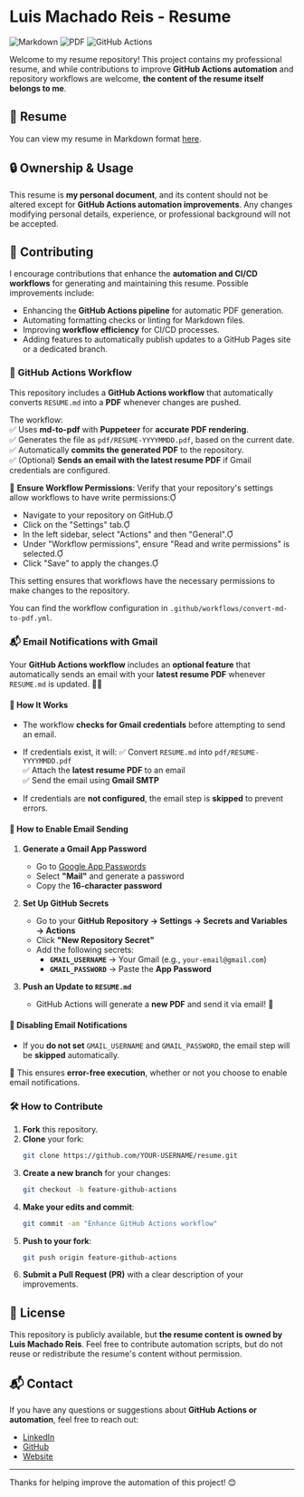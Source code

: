 # Luis Machado Reis - Resume

![Markdown](https://img.shields.io/badge/Markdown-validated-blue.svg?style=for-the-badge&logo=markdown&logoColor=white)
![PDF](https://img.shields.io/badge/PDF-Generated-brightgreen?style=for-the-badge&logo=adobeacrobatreader&logoColor=red)
![GitHub Actions](https://github.com/luismr/resume/actions/workflows/convert-md-to-pdf.yml/badge.svg)

Welcome to my resume repository! This project contains my professional resume, and while contributions to improve **GitHub Actions automation** and repository workflows are welcome, **the content of the resume itself belongs to me**.

## 📄 Resume

You can view my resume in Markdown format [here](RESUME.md).

## 🔒 Ownership & Usage

This resume is **my personal document**, and its content should not be altered except for **GitHub Actions automation improvements**. Any changes modifying personal details, experience, or professional background will not be accepted.

## 🚀 Contributing

I encourage contributions that enhance the **automation and CI/CD workflows** for generating and maintaining this resume. Possible improvements include:
- Enhancing the **GitHub Actions pipeline** for automatic PDF generation.
- Automating formatting checks or linting for Markdown files.
- Improving **workflow efficiency** for CI/CD processes.
- Adding features to automatically publish updates to a GitHub Pages site or a dedicated branch.

### 📜 **GitHub Actions Workflow**  

This repository includes a **GitHub Actions workflow** that automatically converts `RESUME.md` into a **PDF** whenever changes are pushed.  

The workflow:  
✅ Uses **md-to-pdf** with **Puppeteer** for **accurate PDF rendering**.  
✅ Generates the file as `pdf/RESUME-YYYYMMDD.pdf`, based on the current date.  
✅ Automatically **commits the generated PDF** to the repository.  
✅ (Optional) **Sends an email with the latest resume PDF** if Gmail credentials are configured.  

👀 **Ensure Workflow Permissions**: Verify that your repository's settings allow workflows to have write permissions:

   - Navigate to your repository on GitHub.
   - Click on the "Settings" tab.
   - In the left sidebar, select "Actions" and then "General".
   - Under "Workflow permissions", ensure "Read and write permissions" is selected.
   - Click "Save" to apply the changes.

   This setting ensures that workflows have the necessary permissions to make changes to the repository.

You can find the workflow configuration in `.github/workflows/convert-md-to-pdf.yml`.  

### **📬 Email Notifications with Gmail**
Your **GitHub Actions workflow** includes an **optional feature** that automatically sends an email with your **latest resume PDF** whenever `RESUME.md` is updated. 📄📩  

#### **🔹 How It Works**
- The workflow **checks for Gmail credentials** before attempting to send an email.  
- If credentials exist, it will:
  ✅ Convert `RESUME.md` into `pdf/RESUME-YYYYMMDD.pdf`  
  ✅ Attach the **latest resume PDF** to an email  
  ✅ Send the email using **Gmail SMTP**  

- If credentials are **not configured**, the email step is **skipped** to prevent errors.

#### **🔹 How to Enable Email Sending**
1. **Generate a Gmail App Password**  
   - Go to [Google App Passwords](https://myaccount.google.com/apppasswords)  
   - Select **"Mail"** and generate a password  
   - Copy the **16-character password**  

2. **Set Up GitHub Secrets**  
   - Go to your **GitHub Repository → Settings → Secrets and Variables → Actions**  
   - Click **"New Repository Secret"**  
   - Add the following secrets:
     - **`GMAIL_USERNAME`** → Your Gmail (e.g., `your-email@gmail.com`)  
     - **`GMAIL_PASSWORD`** → Paste the **App Password**  

3. **Push an Update to `RESUME.md`**  
   - GitHub Actions will generate a **new PDF** and send it via email! 🚀  

#### **🔹 Disabling Email Notifications**
- If you **do not set** `GMAIL_USERNAME` and `GMAIL_PASSWORD`, the email step will be **skipped** automatically.

📌 This ensures **error-free execution**, whether or not you choose to enable email notifications.

### 🛠 How to Contribute

1. **Fork** this repository.
2. **Clone** your fork:
   ```sh
   git clone https://github.com/YOUR-USERNAME/resume.git
   ```
3. **Create a new branch** for your changes:
   ```sh
   git checkout -b feature-github-actions
   ```
4. **Make your edits and commit**:
   ```sh
   git commit -am "Enhance GitHub Actions workflow"
   ```
5. **Push to your fork**:
   ```sh
   git push origin feature-github-actions
   ```
6. **Submit a Pull Request (PR)** with a clear description of your improvements.

## 📜 License

This repository is publicly available, but **the resume content is owned by Luis Machado Reis**. Feel free to contribute automation scripts, but do not reuse or redistribute the resume's content without permission.

## 📬 Contact

If you have any questions or suggestions about **GitHub Actions or automation**, feel free to reach out:
- [LinkedIn](https://linkedin.com/in/luismachadoreis)
- [GitHub](https://github.com/luismr)
- [Website](https://luismachadoreis.dev.br)

---
Thanks for helping improve the automation of this project! 😊

